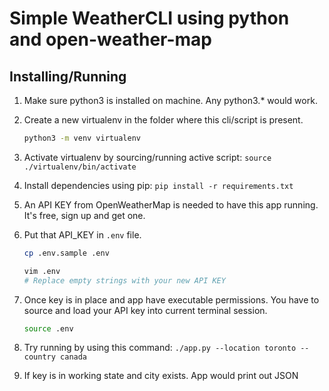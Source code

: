 # Simple WeatherCLI using python and open-weather-map

## Installing/Running

1. Make sure python3 is installed on machine. Any python3.\* would work.
2. Create a new virtualenv in the folder where this cli/script is present.

   ```bash
   python3 -m venv virtualenv
   ```

3. Activate virtualenv by sourcing/running active script: `source ./virtualenv/bin/activate`
4. Install dependencies using pip: `pip install -r requirements.txt`
5. An API KEY from OpenWeatherMap is needed to have this app running. It's free, sign up and get one.
6. Put that API_KEY in `.env` file.

   ```bash
   cp .env.sample .env

   vim .env
   # Replace empty strings with your new API KEY
   ```

7. Once key is in place and app have executable permissions. You have to source and load your API key into current terminal session.

   ```bash
   source .env
   ```

8. Try running by using this command: `./app.py --location toronto --country canada`

9. If key is in working state and city exists. App would print out JSON
